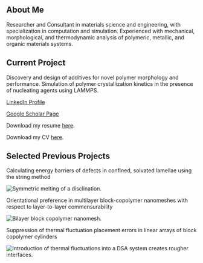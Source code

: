 ## About Me

Researcher and Consultant in materials science and engineering, with specialization in computation and simulation. Experienced with mechanical, morphological, and thermodynamic analysis of polymeric, metallic, and organic materials systems.


## Current Project

Discovery and design of additives for novel polymer morphology and performance. Simulation of polymer crystallization kinetics in the presence of nucleating agents using LAMMPS. 


[LinkedIn Profile](https://www.linkedin.com/in/corinne-carpenter/)

[Google Scholar Page](https://goo.gl/W875ni)

Download my resume [here]({{corinne-carpenter.github.io}}/Resume_CCarpenter.pdf).

Download my CV [here]({{corinne-carpenter.github.io}}/CV_CCarpenter.pdf).


## Selected Previous Projects

Calculating energy barriers of defects in confined, solvated lamellae using the string method

![Symmetric melting of a disclination.]({{corinne-carpenter.github.io}}/S_noSolvent.gif)

Orientational preference in multilayer block-copolymer nanomeshes with respect to layer-to-layer commensurability

![Bilayer block copolymer nanomesh.]({{corinne-carpenter.github.io}}/image-R-6-4-X-5-Per-0.png)

Suppression of thermal fluctuation placement errors in linear arrays of block copolymer cylinders

![Introduction of thermal fluctuations into a DSA system creates rougher interfaces.]({{corinne-carpenter.github.io}}/MFtoCL.png)
